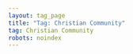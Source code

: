 ```yaml
---
layout: tag_page
title: "Tag: Christian Community"
tag: Christian Community
robots: noindex
---
```

